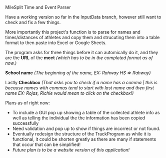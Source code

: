 MileSplit Time and Event Parser

Have a working version so far in the InputData branch, however still want to check and fix a few things.

More importantly this project's function is to parse for names and times/distances of athletes and copy them and strucuting them into a table format to then paste into Excel or Google Sheets.


The program asks for three things before it can automically do it, and they are the 
**URL** of the **meet** _(which has to be in the completed format as of now.)_

**School name** _(The beginning of the name, EX: Rahway HS => Rahway)_

Lastly
**Checkbox** _(That asks you to check if a name has a comma | this is because names with commas tend to start with last name and then first name EX: Rojas, Richie would mean to click on the checkbox!)_


Plans as of right now:
- To include a GUI pop up showing a table of the collected athlete info as well as telling the individual the the information has been copied successfully
- Need validation and pop up to show if things are incorrect or not found.
- Eventually redesign the structure of the TrackProgram as while it is functional, it could be shorten greatly as there are many if statements that occur that can be simplified!
- _Future plan is to be a website version of this application!_
